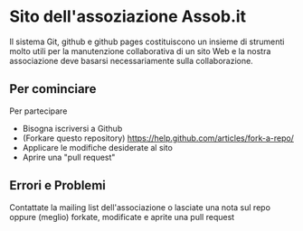 # Sito dell'assoziazione Assob.it

Il sistema Git, github e github pages costituiscono un insieme di strumenti molto utili per la manutenzione collaborativa di un sito Web e la nostra associazione deve basarsi necessariamente sulla collaborazione.

## Per cominciare

Per partecipare
* Bisogna iscriversi a Github
* (Forkare questo repository) https://help.github.com/articles/fork-a-repo/
* Applicare le modifiche desiderate al sito
* Aprire una "pull request"

## Errori e Problemi

Contattate la mailing list dell'associazione o lasciate una nota sul repo oppure (meglio) forkate, modificate e aprite una pull request
